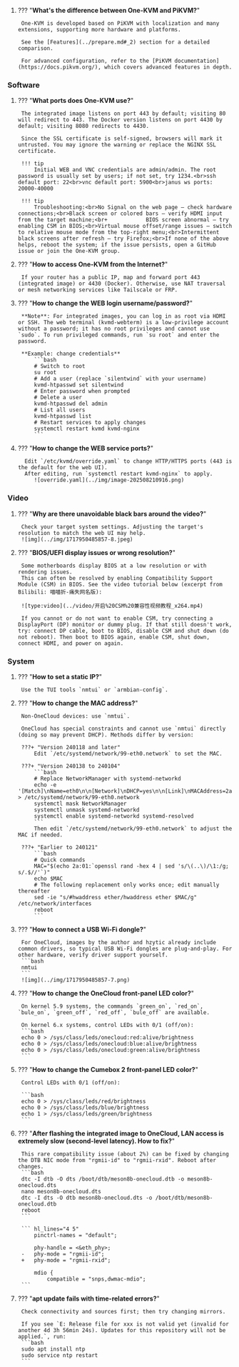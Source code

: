 1. ??? "**What's the difference between One-KVM and PiKVM?**"

        One-KVM is developed based on PiKVM with localization and many extensions, supporting more hardware and platforms.

        See the [Features](../prepare.md#_2) section for a detailed comparison.

        For advanced configuration, refer to the [PiKVM documentation](https://docs.pikvm.org/), which covers advanced features in depth.

### Software

1. ??? "**What ports does One-KVM use?**"

        The integrated image listens on port 443 by default; visiting 80 will redirect to 443. The Docker version listens on port 4430 by default; visiting 8080 redirects to 4430.

        Since the SSL certificate is self-signed, browsers will mark it untrusted. You may ignore the warning or replace the NGINX SSL certificate.

        !!! tip
            Initial WEB and VNC credentials are admin/admin. The root password is usually set by users; if not set, try 1234.<br>ssh default port: 22<br>vnc default port: 5900<br>janus ws ports: 20000-40000

        !!! tip
            Troubleshooting:<br>No Signal on the web page — check hardware connections;<br>Black screen or colored bars — verify HDMI input from the target machine;<br+            BIOS screen abnormal — try enabling CSM in BIOS;<br>Virtual mouse offset/range issues — switch to relative mouse mode from the top-right menu;<br>Intermittent black screens after refresh — try Firefox;<br>If none of the above helps, reboot the system; if the issue persists, open a GitHub issue or join the One-KVM group.

1. ??? "**How to access One-KVM from the Internet?**"

        If your router has a public IP, map and forward port 443 (integrated image) or 4430 (Docker). Otherwise, use NAT traversal or mesh networking services like Tailscale or FRP.

1. ??? "**How to change the WEB login username/password?**"

        **Note**: For integrated images, you can log in as root via HDMI or SSH. The web terminal (kvmd-webterm) is a low-privilege account without a password; it has no root privileges and cannot use `sudo`. To run privileged commands, run `su root` and enter the password.

        **Example: change credentials**
            ```bash
            # Switch to root
            su root
            # Add a user (replace `silentwind` with your username)
            kvmd-htpasswd set silentwind
            # Enter password when prompted
            # Delete a user
            kvmd-htpasswd del admin
            # List all users
            kvmd-htpasswd list
            # Restart services to apply changes
            systemctl restart kvmd kvmd-nginx
            ```

1. ??? "**How to change the WEB service ports?**"

         Edit `/etc/kvmd/override.yaml` to change HTTP/HTTPS ports (443 is the default for the web UI).
         After editing, run `systemctl restart kvmd-nginx` to apply.
            ![override.yaml](../img/image-202508210916.png)

### Video

1. ??? "**Why are there unavoidable black bars around the video?**"

        Check your target system settings. Adjusting the target's resolution to match the web UI may help.
        ![img](../img/1717950485857-8.jpeg)

1. ??? "**BIOS/UEFI display issues or wrong resolution?**"

        Some motherboards display BIOS at a low resolution or with rendering issues.
        This can often be resolved by enabling Compatibility Support Module (CSM) in BIOS. See the video tutorial below (excerpt from Bilibili: 喵喵折-痛失网名版):

        ![type:video](../video/开启%20CSM%20兼容性视频教程_x264.mp4)

        If you cannot or do not want to enable CSM, try connecting a DisplayPort (DP) monitor or dummy plug. If that still doesn't work, try: connect DP cable, boot to BIOS, disable CSM and shut down (do not reboot). Then boot to BIOS again, enable CSM, shut down, connect HDMI, and power on again.

### System

1. ??? "**How to set a static IP?**"

        Use the TUI tools `nmtui` or `armbian-config`.

1. ??? "**How to change the MAC address?**"

        Non-OneCloud devices: use `nmtui`.

        OneCloud has special constraints and cannot use `nmtui` directly (doing so may prevent DHCP). Methods differ by version:

        ???+ "Version 240118 and later"
            Edit `/etc/systemd/network/99-eth0.network` to set the MAC.

        ???+ "Version 240138 to 240104"
            ```bash
            # Replace NetworkManager with systemd-networkd
            echo -e '[Match]\nName=eth0\n\n[Network]\nDHCP=yes\n\n[Link]\nMACAddress=2a:01:3d:ef:b8:e1' > /etc/systemd/network/99-eth0.network
            systemctl mask NetworkManager
            systemctl unmask systemd-networkd
            systemctl enable systemd-networkd systemd-resolved
            ```
            Then edit `/etc/systemd/network/99-eth0.network` to adjust the MAC if needed.

        ???+ "Earlier to 240121"
            ```bash
            # Quick commands
            MAC="$(echo 2a:01:`openssl rand -hex 4 | sed 's/\(..\)/\1:/g; s/.$//'`)"
            echo $MAC
            # The following replacement only works once; edit manually thereafter
            sed -ie "s/#hwaddress ether/hwaddress ether $MAC/g" /etc/network/interfaces
            reboot
            ```

1. ??? "**How to connect a USB Wi-Fi dongle?**"

        For OneCloud, images by the author and hzytic already include common drivers, so typical USB Wi-Fi dongles are plug-and-play. For other hardware, verify driver support yourself.
        ```bash
        nmtui
        ```
        ![img](../img/1717950485857-7.png)

1. ??? "**How to change the OneCloud front-panel LED color?**"

        On kernel 5.9 systems, the commands `green_on`, `red_on`, `bule_on`, `green_off`, `red_off`, `bule_off` are available.

        On kernel 6.x systems, control LEDs with 0/1 (off/on):
        ```bash
        echo 0 > /sys/class/leds/onecloud:red:alive/brightness
        echo 0 > /sys/class/leds/onecloud:blue:alive/brightness
        echo 0 > /sys/class/leds/onecloud:green:alive/brightness
        ```

1. ??? "**How to change the Cumebox 2 front-panel LED color?**"

        Control LEDs with 0/1 (off/on):

        ```bash
        echo 0 > /sys/class/leds/red/brightness
        echo 0 > /sys/class/leds/blue/brightness
        echo 1 > /sys/class/leds/green/brightness
        ```

1. ??? "**After flashing the integrated image to OneCloud, LAN access is extremely slow (second-level latency). How to fix?**"

        This rare compatibility issue (about 2%) can be fixed by changing the DTB NIC mode from "rgmii-id" to "rgmii-rxid". Reboot after changes.
        ```bash 
        dtc -I dtb -O dts /boot/dtb/meson8b-onecloud.dtb -o meson8b-onecloud.dts
        nano meson8b-onecloud.dts
        dtc -I dts -O dtb meson8b-onecloud.dts -o /boot/dtb/meson8b-onecloud.dtb
        reboot
        ```

        ``` hl_lines="4 5"
         	pinctrl-names = "default";
 
 	        phy-handle = <&eth_phy>;
        -	phy-mode = "rgmii-id";
        +	phy-mode = "rgmii-rxid";
 
 	        mdio {
 		        compatible = "snps,dwmac-mdio";
        ```

1. ??? "**apt update fails with time-related errors?**"

        Check connectivity and sources first; then try changing mirrors.

        If you see `E: Release file for xxx is not valid yet (invalid for another 4d 3h 56min 24s). Updates for this repository will not be applied.`, run:
        ```bash
        sudo apt install ntp 
        sudo service ntp restart 
        ```


